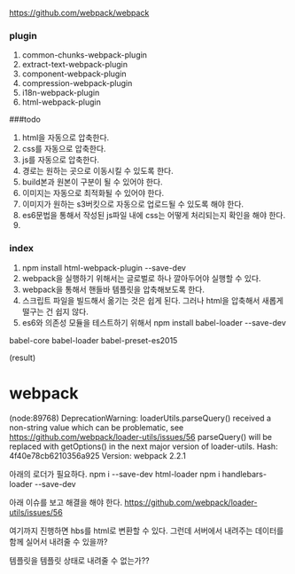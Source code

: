 https://github.com/webpack/webpack



### plugin
1. common-chunks-webpack-plugin
2. extract-text-webpack-plugin
3. component-webpack-plugin
4. compression-webpack-plugin
5. i18n-webpack-plugin
6. html-webpack-plugin


###todo
1. html을 자동으로 압축한다.
2. css를 자동으로 압축한다.
3. js를 자동으로 압축한다.
4. 경로는 원하는 곳으로 이동시킬 수 있도록 한다.
5. build본과 원본이 구분이 될 수 있어야 한다.
6. 이미지는 자동으로 최적화될 수 있어야 한다.
7. 이미지가 원하는 s3버킷으로 자동으로 업로드될 수 있도록 해야 한다.
8. es6문법을 통해서 작성된 js파일 내에 css는 어떻게 처리되는지 확인을 해야 한다.
9.




### index
1. npm install html-webpack-plugin --save-dev
2. webpack을 실행하기 위해서는 글로벌로 하나 깔아두어야 실행할 수 있다.
3. webpack을 통해서 핸들바 템플릿을 압축해보도록 한다.
4. 스크립트 파일을 빌드해서 옮기는 것은 쉽게 된다. 그러나 html을 압축해서 새롭게 떨구는 건 쉽지 않다.
5. es6와 의존성 모듈을 테스트하기 위해서
npm install babel-loader --save-dev

babel-core
babel-loader
babel-preset-es2015

(result)
# webpack
(node:89768) DeprecationWarning: loaderUtils.parseQuery() received a non-string value which can be problematic, see https://github.com/webpack/loader-utils/issues/56
parseQuery() will be replaced with getOptions() in the next major version of loader-utils.
Hash: 4f40e78cb6210356a925
Version: webpack 2.2.1

아래의 로더가 필요하다.
npm i --save-dev html-loader
npm i handlebars-loader --save-dev


아래 이슈를 보고 해결을 해야 한다.
https://github.com/webpack/loader-utils/issues/56

여기까지 진행하면 hbs를 html로 변환할 수 있다.
그런데 서버에서 내려주는 데이터를 함께 실어서 내려줄 수 있을까?

템플릿을 템플릿 상태로 내려줄 수 없는가??
